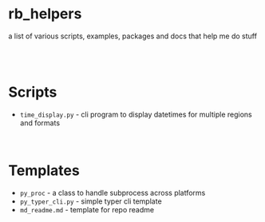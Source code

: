 # rb_helpers
a list of various scripts, examples, packages and docs that help me do stuff

<br>
<br>

# Scripts
- `time_display.py` - cli program to display datetimes for multiple regions and formats

<br>

# Templates
- `py_proc` - a class to handle subprocess across platforms
- `py_typer_cli.py` - simple typer cli template
- `md_readme.md` - template for repo readme